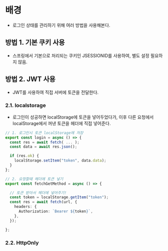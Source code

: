 # 배경
- 로그인 상태를 관리하기 위해 여러 방법을 사용해본다.

## 방법 1. 기본 쿠키 사용
- 스프링에서 기본으로 처리되는 쿠키인 JSESSIONID를 사용하여, 별도 설정 필요하지 않음.

## 방법 2. JWT 사용
- JWT를 사용하여 직접 서버에 토큰을 전달한다.

### 2.1. localstorage
- 로그인이 성공하면 localStorage에 토큰을 넣어두었다가, 이후 다른 요청에서 localStorage에서 꺼낸 토큰을 헤더에 직접 넣어준다.

```typescript
// 1. 로그인시 토큰 localStorage에 저장
export const login = async () => {
  const res = await fetch( ... );
  const data = await res.json();

  if (res.ok) {
    localStorage.setItem("token", data.data);
  }
};

// 2. 요청할때 헤더에 토큰 넣기
export const fetchGetMethod = async () => {

  // 토큰 받아서 헤더에 넣어주기!
  const token = localStorage.getItem("token");
  const res = await fetch(url, {
    headers: {
      Authorization: `Bearer ${token}`,
    },
  });

};
```

### 2.2. HttpOnly
